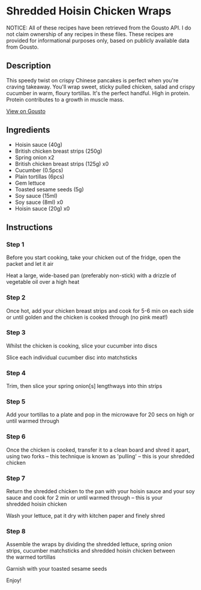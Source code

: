 # Shredded Hoisin Chicken Wraps 

NOTICE: All of these recipes have been retrieved from the Gousto API. I do not claim ownership of any recipes in these files. These recipes are provided for informational purposes only, based on publicly available data from Gousto.

## Description

This speedy twist on crispy Chinese pancakes is perfect when you're craving takeaway. You'll wrap sweet, sticky pulled chicken, salad and crispy cucumber in warm, floury tortillas. It's the perfect handful. High in protein. Protein contributes to a growth in muscle mass.

[View on Gousto](https://www.gousto.co.uk/recipes/cookbook/quick-shredded-hoisin-chicken-wraps)

## Ingredients

- Hoisin sauce (40g)
- British chicken breast strips (250g)
- Spring onion x2
- British chicken breast strips (125g) x0
- Cucumber (0.5pcs)
- Plain tortillas (6pcs)
- Gem lettuce
- Toasted sesame seeds (5g)
- Soy sauce (15ml)
- Soy sauce (8ml) x0
- Hoisin sauce (20g) x0

## Instructions


### Step 1

Before you start cooking, take your chicken out of the fridge, open the packet and let it air

Heat a large, wide-based pan (preferably non-stick) with a drizzle of vegetable oil over a high heat


### Step 2

Once hot, add your chicken breast strips and cook for 5-6 min on each side or until golden and the chicken is cooked through (no pink meat!)


### Step 3

Whilst the chicken is cooking, slice your cucumber into discs

Slice each individual cucumber disc into matchsticks


### Step 4

Trim, then slice your spring onion[s] lengthways into thin strips


### Step 5

Add your tortillas to a plate and pop in the microwave for 20 secs on high or until warmed through


### Step 6

Once the chicken is cooked, transfer it to a clean board and shred it apart, using two forks – this technique is known as 'pulling' – this is your shredded chicken


### Step 7

Return the shredded chicken to the pan with your hoisin sauce and your soy sauce and cook for 2 min or until warmed through – this is your shredded hoisin chicken

Wash your lettuce, pat it dry with kitchen paper and finely shred

### Step 8

Assemble the wraps by dividing the shredded lettuce, spring onion strips, cucumber matchsticks and shredded hoisin chicken between the warmed tortillas

Garnish with your toasted sesame seeds

Enjoy!

